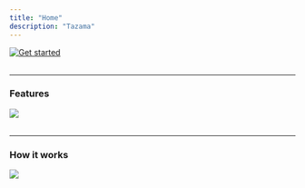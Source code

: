 ```yaml
---
title: "Home"
description: "Tazama"
---
```


[![Get started](/image/title-banner.png)](https://github.com/frmscoe/docs)
<br>
<br>
<hr>

### Features

![](/image/features-banner.png)
<br>
<br>
<hr>

### How it works

![](/image/how-it-works-banner.png)
